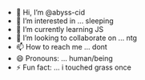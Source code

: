 - 👋 Hi, I’m @abyss-cid
- 👀 I’m interested in ... sleeping
- 🌱 I’m currently learning JS
- 💞️ I’m looking to collaborate on ... ntg
- 📫 How to reach me ... dont
- 😄 Pronouns: ... human/being
- ⚡ Fun fact: ... i touched grass once

<!---
abyss-cid/abyss-cid is a ✨ special ✨ repository because its `README.md` (this file) appears on your GitHub profile.
You can click the Preview link to take a look at your changes.
--->
